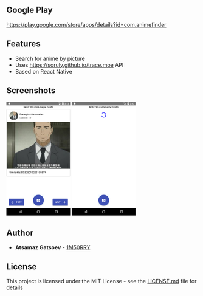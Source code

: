 ## Google Play
https://play.google.com/store/apps/details?id=com.animefinder

## Features
- Search for anime by picture
- Uses https://soruly.github.io/trace.moe API
- Based on React Native

## Screenshots
<img src="media/Screenshot_1561212815.png" height="300" width="168"> 
<img src="media/Screenshot_1561214592.png" height="300" width="168">

## Author

* **Atsamaz Gatsoev** - [1M50RRY](https://github.com/1M50RRY)

## License

This project is licensed under the MIT License - see the [LICENSE.md](LICENSE.md) file for details

